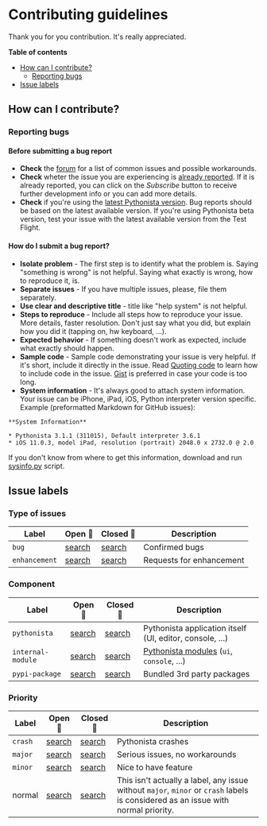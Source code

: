 # Contributing guidelines

Thank you for you contribution. It's really appreciated.

**Table of contents**

* [How can I contribute?](#how-can-i-contribute)
    * [Reporting bugs](#reporting-bugs)
* [Issue labels](#issue-labels)

## How can I contribute?

### Reporting bugs

#### Before submitting a bug report

* **Check** the [forum](https://forum.omz-software.com/category/5/pythonista) for a list of common issues and possible workarounds.
* **Check** wheter the issue you are experiencing is [already reported](https://github.com/omz/Pythonista-Issues/issues/). If it is already reported, you can click on the _Subscribe_ button to receive further development info or you can add more details.
* **Check** if you're using the [latest Pythonista version](https://itunes.apple.com/us/app/pythonista-3/id1085978097?ls=1&mt=8). Bug reports should be based on the latest available version. If you're using Pythonista beta version, test your issue with the latest available version from the Test Flight.

#### How do I submit a bug report?

* **Isolate problem** - The first step is to identify what the problem is. Saying "something is wrong" is not helpful. Saying what exactly is wrong, how to reproduce it, is.
* **Separate issues** - If you have multiple issues, please, file them separately.
* **Use clear and descriptive title** - title like "help system" is not helpful.
* **Steps to reproduce** - Include all steps how to reproduce your issue. More details, faster resolution. Don't just say what you did, but explain how you did it (tapping on, hw keyboard, ...).
* **Expected behavior** - If something doesn't work as expected, include what exactly should happen.
* **Sample code** - Sample code demonstrating your issue is very helpful. If it's short, include it directly in the issue. Read [Quoting code](https://help.github.com/articles/basic-writing-and-formatting-syntax/#quoting-code) to learn how to include code in the issue. [Gist](https://gist.github.com) is preferred in case your code is too long.
* **System information** - It's always good to attach system information. Your issue can be iPhone, iPad, iOS, Python interpreter version specific. Example (preformatted Markdown for GitHub issues):

```
**System Information**

* Pythonista 3.1.1 (311015), Default interpreter 3.6.1
* iOS 11.0.3, model iPad, resolution (portrait) 2048.0 x 2732.0 @ 2.0
```

If you don't know from where to get this information, download and run [sysinfo.py](scripts/sysinfo.py) script.

## Issue labels

### Type of issues

| Label | Open :mag_right: | Closed :mag_right: | Description |
| --- | --- | --- | --- |
| `bug` | [search][search-open-bug] | [search][search-closed-bug] | Confirmed bugs |
| `enhancement` | [search][search-open-enhancement] | [search][search-closed-enhancement] | Requests for enhancement |


### Component

| Label | Open :mag_right: | Closed :mag_right: | Description |
| --- | --- | --- | --- |
| `pythonista` | [search][search-open-pythonista] | [search][search-closed-pythonista] | Pythonista application itself (UI, editor, console, ...) |
| `internal-module` | [search][search-open-internal-module] | [search][search-closed-internal-module] | [Pythonista modules][pythonista-modules] (`ui`, `console`, ...) |
| `pypi-package` | [search][search-open-pypi-package] | [search][search-closed-pypi-package] | Bundled 3rd party packages |

### Priority

| Label | Open :mag_right: | Closed :mag_right: | Description |
| --- | --- | --- | --- |
| `crash` | [search][search-open-crash] | [search][search-closed-crash] | Pythonista crashes |
| `major` | [search][search-open-major] | [search][search-closed-major] | Serious issues, no workarounds |
| `minor` | [search][search-open-minor] | [search][search-closed-minor] | Nice to have feature |
| normal | [search][search-open-normal] | [search][search-closed-normal] | This isn't actually a label, any issue without `major`, `minor` or `crash` labels is considered as an issue with normal priority. |


[search-open-bug]: https://github.com/omz/Pythonista-Issues/issues?q=is%3Aopen+is%3Aissue+label%3Abug
[search-closed-bug]: https://github.com/omz/Pythonista-Issues/issues?q=is%3Aclosed+is%3Aissue+label%3Abug
[search-open-enhancement]: https://github.com/omz/Pythonista-Issues/issues?q=is%3Aopen+is%3Aissue+label%3Aenhancement
[search-closed-enhancement]: https://github.com/omz/Pythonista-Issues/issues?q=is%3Aclosed+is%3Aissue+label%3Aenhancement
[search-open-pythonista]: https://github.com/omz/Pythonista-Issues/issues?q=is%3Aopen+is%3Aissue+label%3Apythonista
[search-closed-pythonista]: https://github.com/omz/Pythonista-Issues/issues?q=is%3Aclosed+is%3Aissue+label%3Apythonista
[search-open-internal-module]: https://github.com/omz/Pythonista-Issues/issues?q=is%3Aopen+is%3Aissue+label%3Ainternal-module
[search-closed-internal-module]: https://github.com/omz/Pythonista-Issues/issues?q=is%3Aclosed+is%3Aissue+label%3Ainternal-module
[search-open-pypi-package]: https://github.com/omz/Pythonista-Issues/issues?q=is%3Aopen+is%3Aissue+label%3Apypi-package
[search-closed-pypi-package]: https://github.com/omz/Pythonista-Issues/issues?q=is%3Aclosed+is%3Aissue+label%3Apypi-package
[search-open-crash]: https://github.com/omz/Pythonista-Issues/issues?q=is%3Aopen+is%3Aissue+label%3Acrash
[search-closed-crash]: https://github.com/omz/Pythonista-Issues/issues?q=is%3Aclosed+is%3Aissue+label%3Acrash
[search-open-major]: https://github.com/omz/Pythonista-Issues/issues?q=is%3Aopen+is%3Aissue+label%3Amajor
[search-closed-major]: https://github.com/omz/Pythonista-Issues/issues?q=is%3Aclosed+is%3Aissue+label%3Amajor
[search-open-minor]: https://github.com/omz/Pythonista-Issues/issues?q=is%3Aopen+is%3Aissue+label%3Aminor
[search-closed-minor]: https://github.com/omz/Pythonista-Issues/issues?q=is%3Aclosed+is%3Aissue+label%3Aminor
[search-open-normal]: https://github.com/omz/Pythonista-Issues/issues?q=is%3Aopen%20is%3Aissue%20-label%3Amajor%20-label%3Aminor%20-label%3Acrash
[search-closed-normal]: https://github.com/omz/Pythonista-Issues/issues?q=is%3Aclosed%20is%3Aissue%20-label%3Amajor%20-label%3Aminor%20-label%3Acrash
[pythonista-modules]: http://omz-software.com/pythonista/docs/ios/index.html
